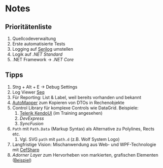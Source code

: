 # Notes

## Prioritätenliste

1. Quellcodeverwaltung
2. Erste automatisierte Tests
3. Logging auf [Serilog](https://serilog.net/) umstellen
4. Logik auf *.NET Standard*
5. .NET Framework -> *.NET Core*

## Tipps

1. Strg + Alt + E -> Debug Settings
2. Log Viewer [Seq](https://datalust.co/seq)
3. Für Reporting: List & Label, weil bereits vorhanden und bekannt
4. [AutoMapper](https://automapper.readthedocs.io/en/latest/Getting-started.html) zum Kopieren von DTOs in Rechenobjekte
5. Control Library für komplexe Controls wie DataGrid. Beispiele:
   1. [Telerik KendoUI](https://docs.telerik.com/devtools/wpf/controls/radtreelistview/features/selection) (im Training angesehen)
   2. *DevExpress*
   3. *SyncFusion*
6. `Path` mit `Path.Data` (Markup Syntax) als Alternative zu Polylines, Rects etc.
   1. Vgl. SVG `path` mit `path.d` (z.B. Wolf System Logo)
7. Langfristige Vision: Mischanwendung aus Web- und WPF-Technologie mit [CefSharp](https://github.com/cefsharp/CefSharp)
8. *Adorner Layer* zum Hervorheben von markierten, grafischen Elementen ([Beispiel](https://github.com/rstropek/Samples/tree/master/WpfTraining/03%20UI%20Design%20With%20XAML/02%20Adorner))
